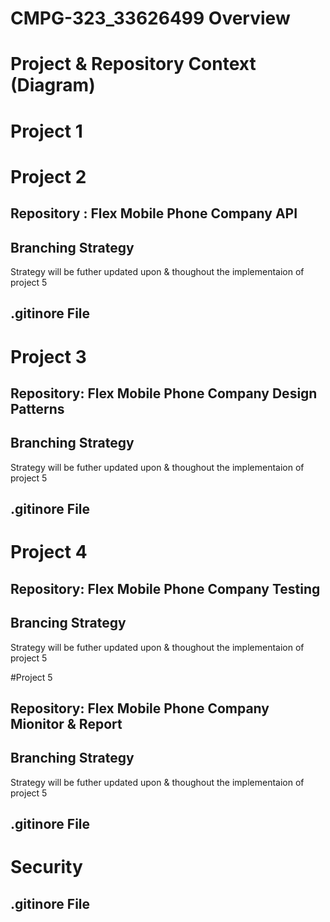 # CMPG-323_33626499 Overview

# Project & Repository Context (Diagram)

# Project 1



# Project 2

## Repository : Flex Mobile Phone Company API

## Branching Strategy

Strategy will be futher updated upon & thoughout the implementaion of project 5

## .gitinore File
# Project 3

## Repository: Flex Mobile Phone Company Design Patterns

## Branching Strategy

Strategy will be futher updated upon & thoughout the implementaion of project 5
## .gitinore File


# Project 4
## Repository: Flex Mobile Phone Company Testing
## Brancing Strategy

Strategy will be futher updated upon & thoughout the implementaion of project 5

#Project 5

## Repository: Flex Mobile Phone Company Mionitor & Report 

## Branching Strategy

Strategy will be futher updated upon & thoughout the implementaion of project 5

## .gitinore File


# Security


## .gitinore File
